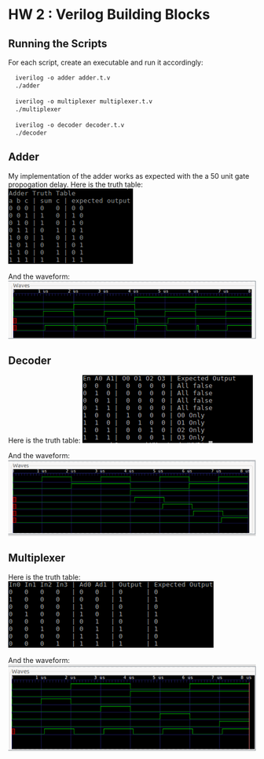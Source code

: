 # HW 2 : Verilog Building Blocks

## Running the Scripts
For each script, create an executable and run it accordingly:
```
  iverilog -o adder adder.t.v
  ./adder
  
  iverilog -o multiplexer multiplexer.t.v
  ./multiplexer
  
  iverilog -o decoder decoder.t.v
  ./decoder
```
## Adder
My implementation of the adder works as expected with the a 50 unit gate propogation delay.
Here is the truth table:
![Adder Truth Table](https://github.com/anushadatar/HW2/blob/master/adder-truth-table.png)

And the waveform:
![Adder Waveform](https://github.com/anushadatar/HW2/blob/master/adder-wave.png)

## Decoder
Here is the truth table:
![Decoder Truth Table](https://github.com/anushadatar/HW2/blob/master/decoder-truth-table.png) 

And the waveform:
![Decoder Waveform](https://github.com/anushadatar/HW2/blob/master/decoder-wave.png)

## Multiplexer
Here is the truth table:
![Multiplexer Truth Table](https://github.com/anushadatar/HW2/blob/master/multiplexer-truth-table.png)

And the waveform:
![Multiplexer Waveform](https://github.com/anushadatar/HW2/blob/master/multiplexer-wave.png)
